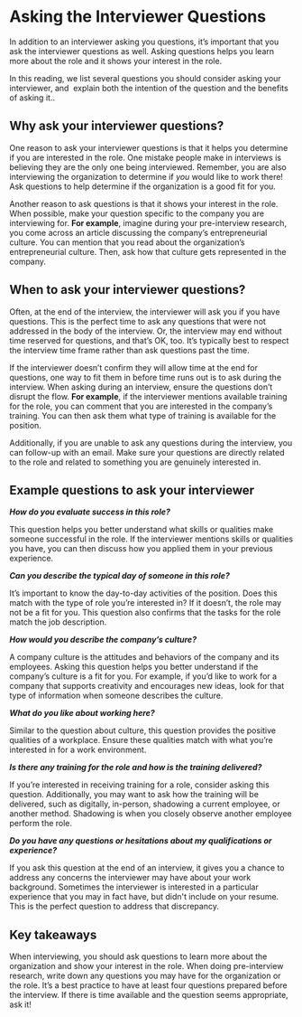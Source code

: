 Asking the Interviewer Questions
================================

In addition to an interviewer asking you questions, it’s important that you ask the interviewer questions as well. Asking questions helps you learn more about the role and it shows your interest in the role.

In this reading, we list several questions you should consider asking your interviewer, and  explain both the intention of the question and the benefits of asking it..

Why ask your interviewer questions?
-----------------------------------

One reason to ask your interviewer questions is that it helps you determine if you are interested in the role. One mistake people make in interviews is believing they are the only one being interviewed. Remember, you are also interviewing the organization to determine if _you_ would like to work there! Ask questions to help determine if the organization is a good fit for you.

Another reason to ask questions is that it shows your interest in the role. When possible, make your question specific to the company you are interviewing for. **For example**, imagine during your pre-interview research, you come across an article discussing the company’s entrepreneurial culture. You can mention that you read about the organization’s entrepreneurial culture. Then, ask how that culture gets represented in the company.

When to ask your interviewer questions?
---------------------------------------

Often, at the end of the interview, the interviewer will ask you if you have questions. This is the perfect time to ask any questions that were not addressed in the body of the interview. Or, the interview may end without time reserved for questions, and that’s OK, too. It’s typically best to respect the interview time frame rather than ask questions past the time.

If the interviewer doesn’t confirm they will allow time at the end for questions, one way to fit them in before time runs out is to ask during the interview. When asking during an interview, ensure the questions don’t disrupt the flow. **For example**, if the interviewer mentions available training for the role, you can comment that you are interested in the company’s training. You can then ask them what type of training is available for the position.

Additionally, if you are unable to ask any questions during the interview, you can follow-up with an email. Make sure your questions are directly related to the role and related to something you are genuinely interested in.

Example questions to ask your interviewer
-----------------------------------------

_**How do you evaluate success in this role?**_

This question helps you better understand what skills or qualities make someone successful in the role. If the interviewer mentions skills or qualities you have, you can then discuss how you applied them in your previous experience.

_**Can you describe the typical day of someone in this role?**_

It’s important to know the day-to-day activities of the position. Does this match with the type of role you’re interested in? If it doesn’t, the role may not be a fit for you. This question also confirms that the tasks for the role match the job description.

_**How would you describe the company’s culture?**_

A company culture is the attitudes and behaviors of the company and its employees. Asking this question helps you better understand if the company’s culture is a fit for you. For example, if you’d like to work for a company that supports creativity and encourages new ideas, look for that type of information when someone describes the culture.

_**What do you like about working here?**_

Similar to the question about culture, this question provides the positive qualities of a workplace. Ensure these qualities match with what you’re interested in for a work environment.

_**Is there any training for the role and how is the training delivered?**_

If you’re interested in receiving training for a role, consider asking this question. Additionally, you may want to ask how the training will be delivered, such as digitally, in-person, shadowing a current employee, or another method. Shadowing is when you closely observe another employee perform the role.

_**Do you have any questions or hesitations about my qualifications or experience?**_

If you ask this question at the end of an interview, it gives you a chance to address any concerns the interviewer may have about your work background. Sometimes the interviewer is interested in a particular experience that you may in fact have, but didn't include on your resume. This is the perfect question to address that discrepancy.

Key takeaways
-------------

When interviewing, you should ask questions to learn more about the organization and show your interest in the role. When doing pre-interview research, write down any questions you may have for the organization or the role. It’s a best practice to have at least four questions prepared before the interview. If there is time available and the question seems appropriate, ask it!
